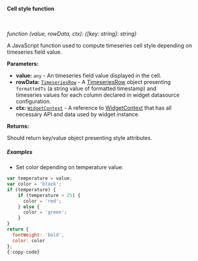#### Cell style function

<div class="divider"></div>
<br/>

*function (value, rowData, ctx): {[key: string]: string}*

A JavaScript function used to compute timeseries cell style depending on timeseries field value.

**Parameters:**

<ul>
  <li><b>value:</b> <code>any</code> - An timeseries field value displayed in the cell.
  </li>
  <li><b>rowData:</b> <code><a href="https://github.com/echoiot/echoiot/blob/e264f7b8ddff05bda85c4833bf497f47f447496e/ui-ngx/src/app/modules/home/components/widget/lib/timeseries-table-widget.component.ts#L80" target="_blank">TimeseriesRow</a></code> - A 
            <a href="https://github.com/echoiot/echoiot/blob/e264f7b8ddff05bda85c4833bf497f47f447496e/ui-ngx/src/app/modules/home/components/widget/lib/timeseries-table-widget.component.ts#L80" target="_blank">TimeseriesRow</a> object
            presenting <code>formattedTs</code> (a string value of formatted timestamp) and <br> timeseries values for each column declared in widget datasource configuration.
  </li>
  <li><b>ctx:</b> <code><a href="https://github.com/echoiot/echoiot/blob/5bb6403407aa4898084832d6698aa9ea6d484889/ui-ngx/src/app/modules/home/models/widget-component.models.ts#L107" target="_blank">WidgetContext</a></code> - A reference to <a href="https://github.com/echoiot/echoiot/blob/5bb6403407aa4898084832d6698aa9ea6d484889/ui-ngx/src/app/modules/home/models/widget-component.models.ts#L107" target="_blank">WidgetContext</a> that has all necessary API 
     and data used by widget instance.
  </li>
</ul>

**Returns:**

Should return key/value object presenting style attributes.

<div class="divider"></div>

##### Examples

* Set color depending on temperature value:

```javascript
var temperature = value;
var color = 'black';
if (temperature) {
    if (temperature > 25) {
      color = 'red';
    } else {
      color = 'green';
    }
}
return {
  fontWeight: 'bold',
  color: color
};
{:copy-code}
```

<br>
<br>
